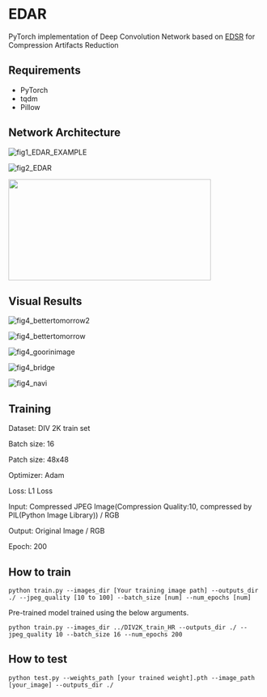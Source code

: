 # EDAR
PyTorch implementation of Deep Convolution Network based on [EDSR](https://arxiv.org/abs/1707.02921) for Compression Artifacts Reduction 

## Requirements
- PyTorch
- tqdm
- Pillow

## Network Architecture

![fig1_EDAR_EXAMPLE](https://user-images.githubusercontent.com/35001605/55075459-60df9680-50d6-11e9-8ce9-1b56c0dbf6cb.png)

![fig2_EDAR](https://user-images.githubusercontent.com/35001605/55075467-65a44a80-50d6-11e9-9d4c-3a40944d79b3.png)

<img src="https://user-images.githubusercontent.com/35001605/55075829-49ed7400-50d7-11e9-8179-ebabded17437.png" width="400" height="200" />

## Visual Results

![fig4_bettertomorrow2](https://user-images.githubusercontent.com/35001605/55057005-39270900-50ab-11e9-8985-cf74f324af11.png)

![fig4_bettertomorrow](https://user-images.githubusercontent.com/35001605/55057007-3af0cc80-50ab-11e9-872b-525bdd8b7480.png)

![fig4_goorinimage](https://user-images.githubusercontent.com/35001605/55075978-9d5fc200-50d7-11e9-91a3-92d3a0a7dcfa.png)

![fig4_bridge](https://user-images.githubusercontent.com/35001605/55076144-0ba48480-50d8-11e9-8381-f3e4417a4f53.png)

![fig4_navi](https://user-images.githubusercontent.com/35001605/55057501-b69f4900-50ac-11e9-8e5a-f810feb63034.png)



## Training

Dataset: DIV 2K train set

Batch size: 16

Patch size: 48x48

Optimizer: Adam

Loss: L1 Loss

Input: Compressed JPEG Image(Compression Quality:10, compressed by PIL(Python Image Library)) / RGB

Output: Original Image / RGB

Epoch: 200

## How to train

```
python train.py --images_dir [Your training image path] --outputs_dir ./ --jpeg_quality [10 to 100] --batch_size [num] --num_epochs [num]
```

Pre-trained model trained using the below arguments.
```
python train.py --images_dir ../DIV2K_train_HR --outputs_dir ./ --jpeg_quality 10 --batch_size 16 --num_epochs 200
```

## How to test

```
python test.py --weights_path [your trained weight].pth --image_path [your_image] --outputs_dir ./
```
